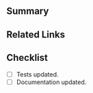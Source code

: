 ## Summary

## Related Links

<!--- Provide links of related issues or pages -->

## Checklist

<!--- Check and mark with an "x" -->

- [ ] Tests updated.
- [ ] Documentation updated.
